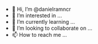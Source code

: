 - 👋 Hi, I’m @danielramncr
- 👀 I’m interested in ...
- 🌱 I’m currently learning ...
- 💞️ I’m looking to collaborate on ...
- 📫 How to reach me ...

<!---
danielramncr/danielramncr is a ✨ special ✨ repository because its `README.md` (this file) appears on your GitHub profile.
You can click the Preview link to take a look at your changes.
--->
